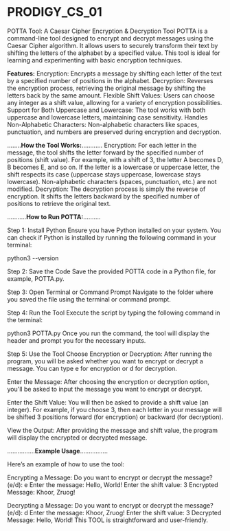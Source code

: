 # PRODIGY_CS_01
POTTA Tool: A Caesar Cipher Encryption & Decryption Tool
POTTA is a command-line tool designed to encrypt and decrypt messages using the Caesar Cipher algorithm. It allows users to securely transform their text by shifting the letters of the alphabet by a specified value. This tool is ideal for learning and experimenting with basic encryption techniques.

**Features:**
Encryption: Encrypts a message by shifting each letter of the text by a specified number of positions in the alphabet.
Decryption: Reverses the encryption process, retrieving the original message by shifting the letters back by the same amount.
Flexible Shift Values: Users can choose any integer as a shift value, allowing for a variety of encryption possibilities.
Support for Both Uppercase and Lowercase: The tool works with both uppercase and lowercase letters, maintaining case sensitivity.
Handles Non-Alphabetic Characters: Non-alphabetic characters like spaces, punctuation, and numbers are preserved during encryption and decryption.

........**How the Tool Works:**............
Encryption:
For each letter in the message, the tool shifts the letter forward by the specified number of positions (shift value). 
For example, with a shift of 3, the letter A becomes D, B becomes E, and so on.
If the letter is a lowercase or uppercase letter, the shift respects its case (uppercase stays uppercase, lowercase stays lowercase).
Non-alphabetic characters (spaces, punctuation, etc.) are not modified.
Decryption:
The decryption process is simply the reverse of encryption. It shifts the letters backward by the specified number of positions to retrieve the original text.

...........**How to Run POTTA:**..........

Step 1: Install Python
Ensure you have Python installed on your system. You can check if Python is installed by running the following command in your terminal:

python3 --version


Step 2: Save the Code
Save the provided POTTA code in a Python file, for example, POTTA.py.

Step 3: Open Terminal or Command Prompt
Navigate to the folder where you saved the file using the terminal or command prompt.

Step 4: Run the Tool
Execute the script by typing the following command in the terminal:

python3 POTTA.py
Once you run the command, the tool will display the header and prompt you for the necessary inputs.

Step 5: Use the Tool
Choose Encryption or Decryption: After running the program, you will be asked whether you want to encrypt or decrypt a message. You can type e for encryption or d for decryption.

Enter the Message: After choosing the encryption or decryption option, you'll be asked to input the message you want to encrypt or decrypt.

Enter the Shift Value: You will then be asked to provide a shift value (an integer). For example, if you choose 3, then each letter in your message will be shifted 3 positions forward (for encryption) or backward (for decryption).

View the Output: After providing the message and shift value, the program will display the encrypted or decrypted message.


................**Example Usage**................

Here’s an example of how to use the tool:

Encrypting a Message:
Do you want to encrypt or decrypt the message? (e/d): e
Enter the message: Hello, World!
Enter the shift value: 3
Encrypted Message: Khoor, Zruog!

Decrypting a Message:
Do you want to encrypt or decrypt the message? (e/d): d
Enter the message: Khoor, Zruog!
Enter the shift value: 3
Decrypted Message: Hello, World!
This TOOL is straightforward and user-friendly. 







